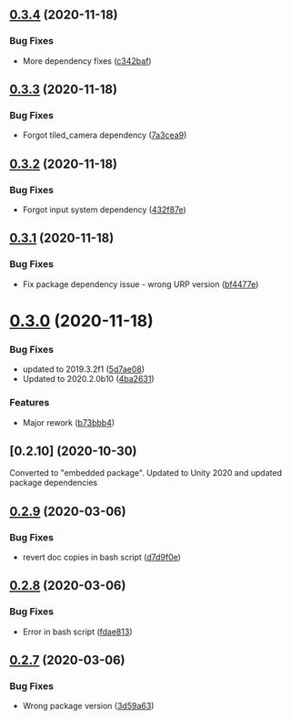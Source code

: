 ## [0.3.4](https://github.com/sarkahn/rltk_unity/compare/v0.3.3...v0.3.4) (2020-11-18)


### Bug Fixes

* More dependency fixes ([c342baf](https://github.com/sarkahn/rltk_unity/commit/c342bafa37e33532368c5ee73f80d2271afb60d7))

## [0.3.3](https://github.com/sarkahn/rltk_unity/compare/v0.3.2...v0.3.3) (2020-11-18)


### Bug Fixes

* Forgot tiled_camera dependency ([7a3cea9](https://github.com/sarkahn/rltk_unity/commit/7a3cea9cf97c6de626c83a869b8eec8c088883a5))

## [0.3.2](https://github.com/sarkahn/rltk_unity/compare/v0.3.1...v0.3.2) (2020-11-18)


### Bug Fixes

* Forgot input system dependency ([432f87e](https://github.com/sarkahn/rltk_unity/commit/432f87e2844bacb9edaea6bf211182a340cf414c))

## [0.3.1](https://github.com/sarkahn/rltk_unity/compare/v0.3.0...v0.3.1) (2020-11-18)


### Bug Fixes

* Fix  package dependency issue - wrong URP version ([bf4477e](https://github.com/sarkahn/rltk_unity/commit/bf4477e4a99484089206b6ad30d12de619b30d93))

# [0.3.0](https://github.com/sarkahn/rltk_unity/compare/v0.2.9...v0.3.0) (2020-11-18)


### Bug Fixes

* updated to 2019.3.2f1 ([5d7ae08](https://github.com/sarkahn/rltk_unity/commit/5d7ae082688f71aaf2ba144d9fe070d8acd2b88c))
* Updated to 2020.2.0b10 ([4ba2631](https://github.com/sarkahn/rltk_unity/commit/4ba2631963634d42c54a0d907c66147889915fd4))


### Features

* Major rework ([b73bbb4](https://github.com/sarkahn/rltk_unity/commit/b73bbb4bfe35506dcd3f14d3213301be83782920))

## [0.2.10] (2020-10-30)
Converted to "embedded package". Updated to Unity 2020 and updated package dependencies 

## [0.2.9](https://github.com/sarkahn/rltk_unity/compare/v0.2.8...v0.2.9) (2020-03-06)


### Bug Fixes

* revert doc copies in bash script ([d7d9f0e](https://github.com/sarkahn/rltk_unity/commit/d7d9f0ee6e1c771c27eb9a870140243802629ae4))

## [0.2.8](https://github.com/sarkahn/rltk_unity/compare/v0.2.7...v0.2.8) (2020-03-06)


### Bug Fixes

* Error in bash script ([fdae813](https://github.com/sarkahn/rltk_unity/commit/fdae813e7990bfdc5cbbf097bc2aabb14ba38d98))

## [0.2.7](https://github.com/sarkahn/rltk_unity/compare/v0.2.6...v0.2.7) (2020-03-06)


### Bug Fixes

* Wrong package version ([3d59a63](https://github.com/sarkahn/rltk_unity/commit/3d59a63411d15adf26b447e2d7ce2b4efe6103ae))
